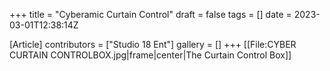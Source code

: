 +++
title = "Cyberamic Curtain Control"
draft = false
tags = []
date = 2023-03-01T12:38:14Z

[Article]
contributors = ["Studio 18 Ent"]
gallery = []
+++
[[File:CYBER CURTAIN CONTROLBOX.jpg|frame|center|The Curtain Control Box]]